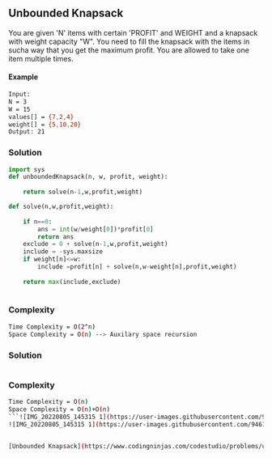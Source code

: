 ## Unbounded Knapsack
You are given 'N' items with certain 'PROFIT' and WEIGHT and a knapsack with weight capacity "W". You need to fill the
knapsack with the items in sucha way that you get the maximum profit. You are allowed to take one item multiple times.

#### Example
```bash
Input:
N = 3
W = 15
values[] = {7,2,4}
weight[] = {5,10,20}
Output: 21
```
### Solution 

```python
import sys
def unboundedKnapsack(n, w, profit, weight):
    
    return solve(n-1,w,profit,weight)

def solve(n,w,profit,weight):
    
    if n==0:
        ans = int(w/weight[0])*profit[0]
        return ans
    exclude = 0 + solve(n-1,w,profit,weight)
    include = -sys.maxsize
    if weight[n]<=w:
        include =profit[n] + solve(n,w-weight[n],profit,weight)
    
    return max(include,exclude)
        
```
### Complexity
```bash
Time Complexity = O(2^n)
Space Complexity = O(n) --> Auxilary space recursion
```
### Solution 

```python

```
### Complexity
```bash
Time Complexity = O(n)
Space Complexity = O(n)+O(n) 
```![IMG_20220805_145315 1](https://user-images.githubusercontent.com/94613732/183047915-2c01656c-9acd-4ea6-af3c-01ca7c5b3d8a.jpg)
![IMG_20220805_145315 1](https://user-images.githubusercontent.com/94613732/183048061-514448f4-3648-4006-ac34-a830a678c239.jpg)


[Unbounded Knapsack](https://www.codingninjas.com/codestudio/problems/unbounded-knapsack_1215029?source=youtube&campaign=striver_dp_videos&utm_source=youtube&utm_medium=affiliate&utm_campaign=striver_dp_videos&leftPanelTab=0)

